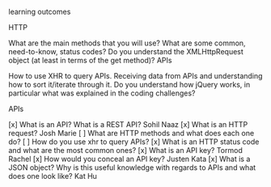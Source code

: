 learning outcomes


HTTP

What are the main methods that you will use?
What are some common, need-to-know, status codes?
Do you understand the XMLHttpRequest object (at least in terms of the get method)?
APIs

How to use XHR to query APIs.
Receiving data from APIs and understanding how to sort it/iterate through it.
Do you understand how jQuery works, in particular what was explained in the coding challenges?


APIs

[x] What is an API? What is a REST API? Sohil Naaz
[x] What is an HTTP request? Josh Marie
[ ] What are HTTP methods and what does each one do?
[ ] How do you use xhr to query APIs?
[x] What is an HTTP status code and what are the most common ones?
[x] What is an API key? Tormod Rachel
[x] How would you conceal an API key? Justen Kata
[x] What is a JSON object? Why is this useful knowledge with regards to APIs and what does one look like? Kat Hu
